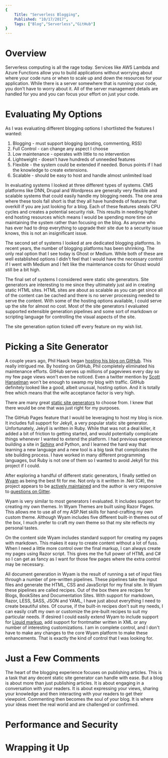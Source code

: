 ```yaml
---
{
    Title: "Serverless Blogging",
    Published: "10/17/2017",
    Tags: ["Blog","Serverless","GitHub"]
}
---
```


# Overview

Serverless computing is all the rage today. Services like AWS Lambda and Azure Functions allow you to build applications without worrying about where your code runs or when to scale up and down the resources for your application. While there is a server somewhere that is running your code, you don't have to worry about it.  All of the server management details are handled for you and you can focus your effort on just your code.

# Evaluating My Options

As I was evaluating different blogging options I shortlisted the features I wanted:

1. Blogging - must support blogging (posting, commenting, RSS)
1. Full Control - can change any aspect I choose
1. Low maintenance - operates with little to no intervention
1. Lightweight - doesn't have hundreds of unneeded features
1. Flexible - the system could be extended if needed. Bonus points if I had the knowledge to create extensions.
1. Scalable - should be easy to host and handle almost unlimited load

In evaluating systems I looked at three different types of systems. CMS platforms like DNN, Drupal and Wordpress are generally very flexible and scalable systems that could easily handle my blogging needs. The one area where these tools fall short is that they all have hundreds of features that overkill if you are just looking for a blog. Each of these features steals CPU cycles and creates a potential security risk. This results in needing higher end hosting resources which means I would be spending more time on maintaining the system rather than focusing on the blog. As anyone who has ever had to drop everything to upgrade their site due to a security issue knows, this is not an insignificant issue.

The second set of systems I looked at are dedicated blogging platforms. In recent years, the number of blogging platforms has been shrinking. The only real option that I see today is Ghost or Medium. While both of these are well established options I didn't feel that I would have the necessary control if I went with Medium and I felt like the maintenance costs for Ghost would still be a bit high.

The final set of systems I considered were static site generators. Site generators are interesting to me since they ultimately just aid in creating static HTML sites. HTML sites are about as scalable as you can get since all of the content can be cached and there is no server processing needed to serve the content. With some of the hosting options available, I could serve up the site for almost no cost. Most of the site generators I evaluated supported extensible generation pipelines and some sort of markdown or scripting language for controlling the visual aspects of the site.

The site generation option ticked off every feature on my wish list.

# Picking a Site Generator

A couple years ago, Phil Haack began [hosting his blog on GitHub](http://www.shopsmith.com/ownersite/catalog/l_univlathetoolrest.htm). This really intrigued me. By hosting on GitHub, Phil completely eliminated his maintenance efforts. GitHub serves up millions of pageviews every day so my few page views won't even be noticed. Even a twitter mention by [Scott Hanselman](https://www.hanselman.com/) won't be enough to swamp my blog with traffic. GitHub definitely looked like a good, albeit unusual, hosting option. And it is totally free which means that the wife acceptance factor is very high.

There are many great [static site generators](https://www.staticgen.com/) to choose from. I knew that there would be one that was just right for my purposes.

The GitHub Pages feature that I would be leveraging to host my blog is nice. It includes full support for Jekyll, a very popular static site generator. Unfortunately, Jekyll is written in Ruby.  While that was not a deal killer, it added a bit of friction to getting started, and would potentially complicate things whenever I wanted to extend the platform. I had previous experience building a site in [Sphinx](http://www.sphinx-doc.org/en/stable/) and Python, and I learned the hard way that learning a new language and a new tool is a big task that complicates the site building process. I have worked in many different programming languages, but Ruby is not one of them so I wanted to avoid Jekyll for this project if I could.

After exploring a handful of different static generators, I finally settled on [Wyam](http://wyam.io) as being the best fit for me. Not only is it written in .Net (C#), the project appears to be [actively maintained](https://github.com/Wyamio/Wyam) and the author is very responsive to [questions on Gitter](https://gitter.im/Wyamio/Wyam).

Wyam is very similar to most generators I evaluated. It includes support for creating my own themes. In Wyam Themes are built using Razor Pages. This allows me to use all of my ASP.Net skills for hand-crafting my own custom theme. Although Wyam includes five different built-in themes out of the box, I much prefer to craft my own theme so that my site reflects my personal tastes.

On the content side Wyam includes standard support for creating my pages with markdown. This makes it easy to create content without a lot of fuss. When I need a little more control over the final markup, I can always create my pages using Razor script. This gives me the full power of HTML and C# so I can get as fancy as I want for those few pages where the extra control may be necessary.

All document generation in Wyam is the result of running a set of input files through a number of pre-written pipelines. These pipelines take the input files and generate the HTML, CSS and JavaScript for my final site. In Wyam these pipelines are called recipes. Out of the box there are recipes for Blogs, BookSites and Documentation Sites. With support for markdown, Razor, LESS, SASS, JSON and YAML, I have just about everything I need to create beautiful sites. Of course, if the built-in recipes don't suit my needs, I can easily craft my own or customize the pre-built recipes to suit my particular needs. If desired I could easily extend Wyam to include support for [Liquid markup](http://dotliquidmarkup.org/), add support for frontmatter written in XML or any number of interesting customizations. I am in complete control, and I don't have to make any changes to the core Wyam platform to make these enhancements. That is exactly the kind of control that I was looking for.

# Just a Few Comments

The heart of the blogging experience focuses on publishing articles. This is a task that any decent static site generator can handle with ease. But a blog is about more than just publishing articles. It is about engaging in a conversation with your readers. It is about expressing your views, sharing your knowledge and then interacting with your readers to get their viewpoint. Commenting then becomes the soul of your blog. It is where your ideas meet the real world and are challenged or confirmed.

# Performance and Security

# Wrapping it Up